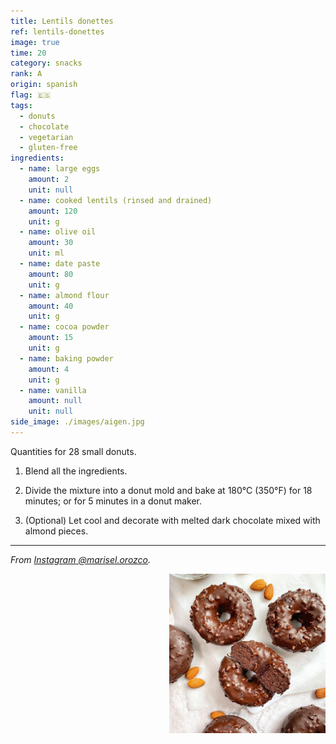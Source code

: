 ```yaml
---
title: Lentils donettes
ref: lentils-donettes
image: true
time: 20
category: snacks
rank: A
origin: spanish
flag: 🇪🇸
tags:
  - donuts
  - chocolate
  - vegetarian
  - gluten-free
ingredients:
  - name: large eggs
    amount: 2
    unit: null
  - name: cooked lentils (rinsed and drained)
    amount: 120
    unit: g
  - name: olive oil
    amount: 30
    unit: ml
  - name: date paste
    amount: 80
    unit: g
  - name: almond flour
    amount: 40
    unit: g
  - name: cocoa powder
    amount: 15
    unit: g
  - name: baking powder
    amount: 4
    unit: g
  - name: vanilla
    amount: null
    unit: null
side_image: ./images/aigen.jpg
---
```


Quantities for 28 small donuts.

1. Blend all the ingredients.
  
2. Divide the mixture into a donut mold and bake at 180°C (350°F) for 18 minutes; or for 5 minutes in a donut maker.

3. (Optional) Let cool and decorate with melted dark chocolate mixed with almond pieces.

---

_From [Instagram @marisel.orozco](https://www.instagram.com/p/Ck8Z8h-DhS1/?igshid=MzRlODBiNWFlZA==)._

<img src="images/lentis_donettes.png" style="width:250px; float:right;"/>
